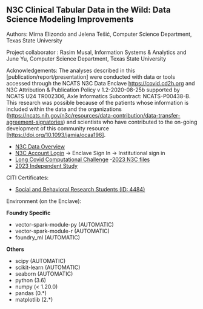 ## N3C Clinical Tabular Data in the Wild: Data Science Modeling Improvements

Authors: Mirna Elizondo and Jelena Tešić, Computer Science Department, Texas State University

Project collaborator : Rasim Musal, Information Systems & Analytics and  June Yu, Computer Science Department, Texas State University

Acknowledgements: The analyses described in this [publication/report/presentation] were conducted with data or tools accessed through the NCATS N3C Data Enclave https://covid.cd2h.org and N3C Attribution & Publication Policy v 1.2-2020-08-25b supported by NCATS U24 TR002306, Axle Informatics Subcontract: NCATS-P00438-B. This research was possible because of the patients whose information is included within the data and the organizations (https://ncats.nih.gov/n3c/resources/data-contribution/data-transfer-agreement-signatories) and scientists who have contributed to the on-going development of this community resource [https://doi.org/10.1093/jamia/ocaa196].



* [N3C Data Overview](https://ncats.nih.gov/n3c/about/data-overview)
* [N3C Account Login](https://covid.cd2h.org) -> Enclave Sign In -> Institutional sign in
* [Long Covid Computational Challenge](https://www.challenge.gov/?challenge=l3c)
    -[2023 N3C files](https://git.txstate.edu/DataLab/L3C-NIH/tree/main/docs/IndependentStudy2023)
* [2023 Independent Study](https://git.txstate.edu/DataLab/L3C-NIH/tree/main/docs/IndependentStudy2023)


CITI Certificates:
* [Social and Behavioral Research Students (ID: 4484)](https://www.txst.edu/research/orc/IRB-Resources/Training.html)


Environment (on the Enclave):

**Foundry Specific**
* vector-spark-module-py (AUTOMATIC)
* vector-spark-module-r (AUTOMATIC)
* foundry_ml (AUTOMATIC)

**Others**
* scipy (AUTOMATIC)
* scikit-learn (AUTOMATIC)
* seaborn (AUTOMATIC)
* python (3.6)
* numpy (< 1.20.0)
* pandas (0.*)
* matplotlib (2.*)
